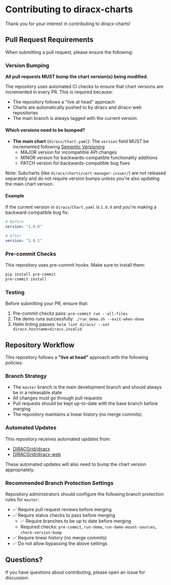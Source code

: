 # Contributing to diracx-charts

Thank you for your interest in contributing to diracx-charts!

## Pull Request Requirements

When submitting a pull request, please ensure the following:

### Version Bumping

**All pull requests MUST bump the chart version(s) being modified.**

The repository uses automated CI checks to ensure that chart versions are incremented in every PR. This is required because:

- The repository follows a "live at head" approach
- Charts are automatically pushed to by diracx and diracx-web repositories
- The main branch is always tagged with the current version

#### Which versions need to be bumped?

- **The main chart** (`diracx/Chart.yaml`): The `version` field MUST be incremented following [Semantic Versioning](https://semver.org/)
  - MAJOR version for incompatible API changes
  - MINOR version for backwards-compatible functionality additions
  - PATCH version for backwards-compatible bug fixes

Note: Subcharts (like `diracx/charts/cert-manager-issuer/`) are not released separately and do not require version bumps unless you're also updating the main chart version.

#### Example

If the current version in `diracx/Chart.yaml` is `1.0.0` and you're making a backward-compatible bug fix:

```yaml
# Before
version: "1.0.0"

# After
version: "1.0.1"
```

### Pre-commit Checks

This repository uses pre-commit hooks. Make sure to install them:

```bash
pip install pre-commit
pre-commit install
```

### Testing

Before submitting your PR, ensure that:

1. Pre-commit checks pass: `pre-commit run --all-files`
2. The demo runs successfully: `./run_demo.sh --exit-when-done`
3. Helm linting passes: `helm lint diracx/ --set diracx.hostname=diracx.invalid`

## Repository Workflow

This repository follows a **"live at head"** approach with the following policies:

### Branch Strategy

- The `master` branch is the main development branch and should always be in a releasable state
- All changes must go through pull requests
- Pull requests should be kept up-to-date with the base branch before merging
- The repository maintains a linear history (no merge commits)

### Automated Updates

This repository receives automated updates from:
- [DIRACGrid/diracx](https://github.com/DIRACGrid/diracx)
- [DIRACGrid/diracx-web](https://github.com/DIRACGrid/diracx-web)

These automated updates will also need to bump the chart version appropriately.

### Recommended Branch Protection Settings

Repository administrators should configure the following branch protection rules for `master`:

- ✅ Require pull request reviews before merging
- ✅ Require status checks to pass before merging
  - ✅ Require branches to be up to date before merging
  - Required checks: `pre-commit`, `run-demo`, `run-demo-mount-sources`, `check-version-bump`
- ✅ Require linear history (no merge commits)
- ✅ Do not allow bypassing the above settings

## Questions?

If you have questions about contributing, please open an issue for discussion.
